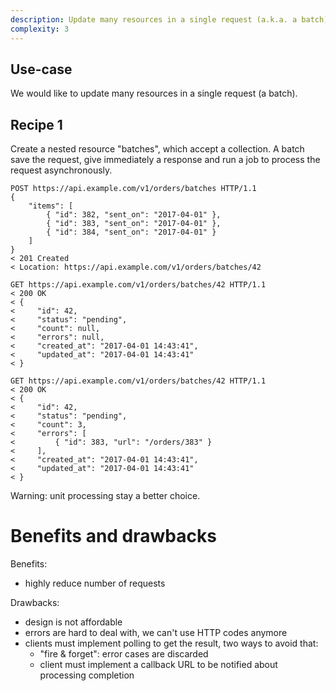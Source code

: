 ```yaml
---
description: Update many resources in a single request (a.k.a. a batch)
complexity: 3
---
```


## Use-case

We would like to update many resources in a single request (a batch).

## Recipe 1

Create a nested resource "batches", which accept a collection. A batch save the request, give immediately a response and run a job to process the request asynchronously.

```shell
POST https://api.example.com/v1/orders/batches HTTP/1.1
{
    "items": [
        { "id": 382, "sent_on": "2017-04-01" },
        { "id": 383, "sent_on": "2017-04-01" },
        { "id": 384, "sent_on": "2017-04-01" }
    ]
}
< 201 Created
< Location: https://api.example.com/v1/orders/batches/42
```

```shell
GET https://api.example.com/v1/orders/batches/42 HTTP/1.1
< 200 OK
< {
<     "id": 42,
<     "status": "pending",
<     "count": null,
<     "errors": null,
<     "created_at": "2017-04-01 14:43:41",
<     "updated_at": "2017-04-01 14:43:41"
< }
```

```shell
GET https://api.example.com/v1/orders/batches/42 HTTP/1.1
< 200 OK
< {
<     "id": 42,
<     "status": "pending",
<     "count": 3,
<     "errors": [
<         { "id": 383, "url": "/orders/383" }
<     ],
<     "created_at": "2017-04-01 14:43:41",
<     "updated_at": "2017-04-01 14:43:41"
< }
```

Warning: unit processing stay a better choice.

# Benefits and drawbacks

Benefits:
* highly reduce number of requests

Drawbacks:
* design is not affordable
* errors are hard to deal with, we can't use HTTP codes anymore
* clients must implement polling to get the result, two ways to avoid that:
  * "fire & forget": error cases are discarded
  * client must implement a callback URL to be notified about processing completion
